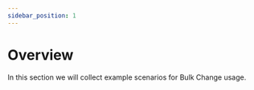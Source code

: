 ```yaml
---
sidebar_position: 1
---
```


# Overview

In this section we will collect example scenarios for Bulk Change usage.